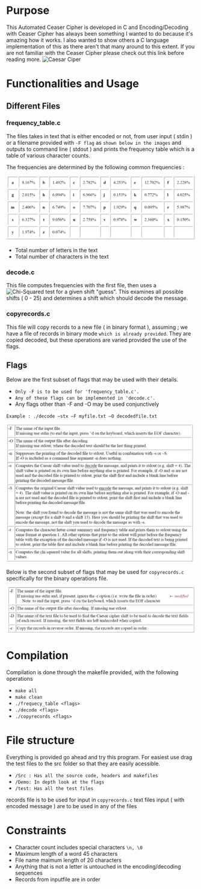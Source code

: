 # Purpose

This Automated Ceaser Cipher is developed in C and Encoding/Decoding with Ceaser Cipher has always been something I wanted to do because it's amazing how it works. I also wanted to show others a C language implementation of this as there aren't that
many around to this extent. If you are not familiar with the Ceaser Cipher please check out this link before reading more. ![Caesar Ciper](https://en.wikipedia.org/wiki/Caesar_cipher)

# Functionalities and Usage

## Different Files

### frequency_table.c

The files takes in text that is either encoded or not, from user input ( stdin ) or a filename provided with `-F flag`
as `shown below in the images` and outputs to command line ( stdout ) and prints the frequency table which is a table of
various character counts.

The frequencies are determined by the following common frequencies :

![frequecy table](Demo/freqImage.jpg)

- Total number of letters in the text
- Total number of characters in the text

### decode.c

This file computes frequencies with the first file, then uses a ![Chi-Squared test](https://en.wikipedia.org/wiki/Chi-squared_test) for a given shift "guess". This examines all possible shifts ( 0 - 25) and determines a shift which
should decode the message.

### copyrecords.c

This file will copy records to a new file ( in binary format ), assuming ; we have a file of records in binary mode `which is already provided`. They are copied decoded, but these operations are varied provided the use of the flags.

## Flags

Below are the first subset of flags that may be used with their details.

- `Only -F is to be used for 'frequency_table.c'.`
- `Any of these flags can be implemented in 'decode.c'.`
- Any flags other than -F and -O may be used conjunctively

`Example : ./decode –stx –F myfile.txt –O decodedfile.txt`

![first flags](Demo/commandsImage1.jpg)

Below is the second subset of flags that may be used for `copyrecords.c` specifically
for the binary operations file.

![second flags](Demo/commandImage2.jpg)

# Compilation

Compilation is done through the makefile provided, with the following operations

- `make all`
- `make clean`
- `./frequecy_table <flags> `
- `./decode <flags>`
- `./copyrecords <flags>`

# File structure

Everything is provided go ahead and try this program. For easiest use drag the test files to the src folder
so that they are easily acessible.

- `/Src : Has all the source code, headers and makefiles`
- `/Demo: In depth look at the flags`
- `/test: Has all the test files`

records file is to be used for input in `copyrecords.c`
text files input ( with encoded message ) are to be used in any of the files

# Constraints

- Character count includes special characters `\n, \0`
- Maximum length of a word 45 characters
- File name maimum length of 20 characters
- Anything that is not a letter is untouched in the encoding/decoding sequences
- Records from inputfile are in order
